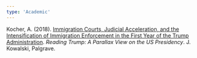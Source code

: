 ```yaml
---
type: 'Academic'
---
```

Kocher, A. (2018). [Immigration Courts, Judicial Acceleration, and the Intensification of Immigration Enforcement in the First Year of the Trump Administration](https://www.austinkocher.com/s/Reading-Donald-Trump-2018-Kocher.pdf). *Reading Trump: A Parallax View on the US Presidency*. J. Kowalski, Palgrave.
